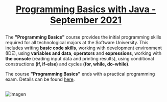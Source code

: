 # <p align="center"><a href="https://softuni.bg/trainings/3505/programming-basics-with-java-september-2021"> Programming Basics with Java - September 2021 <a/><p>

The **"Programming Basics"** course provides the initial programming skills required for all technological majors at the Software University. This includes writing **basic code skills**, working with development environment (IDE), using **variables and data**, **operators** and **expressions**, working with **the console** (reading input data and printing results), using conditional constructions **(if, if-else)** and cycles **(for, while, do-while)**.

The course **"Programming Basics"** ends with a practical programming exam. Details can be found <a href="https://softuni.bg/trainings/courses"> here<a/>.
##
![imagen](https://user-images.githubusercontent.com/106014677/184357706-043c95fb-c881-4001-b170-39c012176f65.png)

